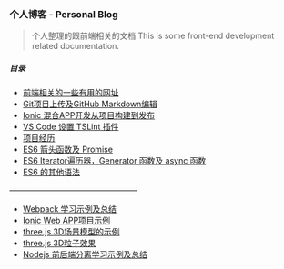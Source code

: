### 个人博客 - Personal Blog

> 个人整理的跟前端相关的文档
> This is some front-end development related documentation.

##### 目录

* [前端相关的一些有用的网址](https://github.com/RayProjects/blog/issues/1)
* [Git项目上传及GitHub Markdown编辑](https://github.com/RayProjects/blog/issues/2)
* [Ionic 混合APP开发从项目构建到发布](https://github.com/RayProjects/blog/issues/3)
* [VS Code 设置 TSLint 插件](https://github.com/RayProjects/blog/issues/4)
* [项目经历](https://github.com/RayProjects/blog/issues/5)
* [ES6 箭头函数及 Promise](https://github.com/RayProjects/Blog/issues/6)
* [ES6 Iterator遍历器，Generator 函数及 async 函数](https://github.com/RayProjects/blog/issues/7)
* [ES6 的其他语法](https://github.com/RayProjects/blog/issues/8)


————————————————

* [Webpack 学习示例及总结](https://github.com/RayProjects/webpack-learning-demo)
* [Ionic Web APP项目示例](https://github.com/RayProjects/VoiceTrain)
* [three.js 3D场景模型的示例](https://github.com/RayProjects/3d-learning-demo)
* [three.js 3D粒子效果](https://github.com/RayProjects/3d-particle-scene)
* [Nodejs 前后端分离学习示例及总结](https://github.com/RayProjects/nodejs-learning-demo)
